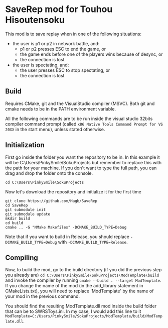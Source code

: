 # SaveRep mod for Touhou Hisoutensoku

This mod is to save replay when in one of the following situations:

- the user is p1 or p2 in network battle, and:
    - p1 or p2 presses ESC to end the game, or
    - the game ends before one of the players wins because of desync, or
    - the connection is lost
- the user is spectating, and:
    - the user presses ESC to stop spectating, or
    - the connection is lost

## Build
Requires CMake, git and the VisualStudio compiler (MSVC).
Both git and cmake needs to be in the PATH environment variable.

All the following commands are to be run inside the visual studio 32bits compiler
command prompt (called `x86 Native Tools Command Prompt for VS 20XX` in the start menu), unless stated otherwise.

## Initialization
First go inside the folder you want the repository to be in.
In this example it will be C:\Users\PinkySmile\SokuProjects but remember to replace this
with the path for your machine. If you don't want to type the full path, you can drag and
drop the folder onto the console.

`cd C:\Users\PinkySmile\SokuProjects`

Now let's download the repository and initialize it for the first time
```
git clone https://github.com/Hagb/SaveRep
cd SaveRep
git submodule init
git submodule update
mkdir build
cd build
cmake .. -G "NMake Makefiles" -DCMAKE_BUILD_TYPE=Debug
```
Note that if you want to build in Release, you should replace `-DCMAKE_BUILD_TYPE=Debug` with `-DCMAKE_BUILD_TYPE=Release`.

## Compiling
Now, to build the mod, go to the build directory (if you did the previous step you already are)
`cd C:\Users\PinkySmile\SokuProjects\ModTemplate\build` and invoke the compiler by running `cmake --build . --target ModTemplate`. If you change the name of the mod (in the add_library statement in CMakeLists.txt), you will need to replace 'ModTemplate' by the name of your mod in the previous command.

You should find the resulting ModTemplate.dll mod inside the build folder that can be to SWRSToys.ini.
In my case, I would add this line to it `ModTemplate=C:/Users/PinkySmile/SokuProjects/ModTemplate/build/ModTemplate.dll`.
